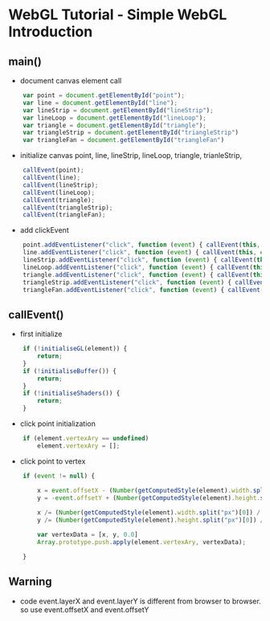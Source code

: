 # WebGL Tutorial - Simple WebGL Introduction
## main()
* document canvas element call
```javascript
    var point = document.getElementById("point");
    var line = document.getElementById("line");
    var lineStrip = document.getElementById("lineStrip");
    var lineLoop = document.getElementById("lineLoop");
    var triangle = document.getElementById("triangle");
    var triangleStrip = document.getElementById("triangleStrip")
    var triangleFan = document.getElementById("triangleFan")
```
* initialize canvas
point, line, lineStrip, lineLoop, triangle, trianleStrip, 
```javascript
    callEvent(point);
    callEvent(line);
    callEvent(lineStrip);
    callEvent(lineLoop);
    callEvent(triangle);
    callEvent(triangleStrip);
    callEvent(triangleFan);
```
* add clickEvent
```javascript
    point.addEventListener("click", function (event) { callEvent(this, event, gl.POINTS); });
    line.addEventListener("click", function (event) { callEvent(this, event, gl.LINES); });
    lineStrip.addEventListener("click", function (event) { callEvent(this, event, gl.LINE_STRIP); });
    lineLoop.addEventListener("click", function (event) { callEvent(this, event, gl.LINE_LOOP); });
    triangle.addEventListener("click", function (event) { callEvent(this, event, gl.TRIANGLES); });
    triangleStrip.addEventListener("click", function (event) { callEvent(this, event, gl.TRIANGLE_STRIP); });
    triangleFan.addEventListener("click", function (event) { callEvent(this, event, gl.TRIANGLE_FAN); });
```
## callEvent()
* first initialize
```javascript
    if (!initialiseGL(element)) {
        return;
    }
    if (!initialiseBuffer()) {
        return;
    }
    if (!initialiseShaders()) {
        return;
    }
```

* click point initialization
```javascript
    if (element.vertexAry == undefined)
        element.vertexAry = [];
```

* click point to vertex
```javascript
    if (event != null) {

        x = event.offsetX - (Number(getComputedStyle(element).width.split("px")[0]) / 2);
        y = -event.offsetY + (Number(getComputedStyle(element).height.split("px")[0]) / 2);
        
        x /= (Number(getComputedStyle(element).width.split("px")[0]) / 2);
        y /= (Number(getComputedStyle(element).height.split("px")[0]) / 2);

        var vertexData = [x, y, 0.0]
        Array.prototype.push.apply(element.vertexAry, vertexData);

    }
```

## Warning
* code event.layerX and event.layerY is different from browser to browser.
so use event.offsetX and event.offsetY